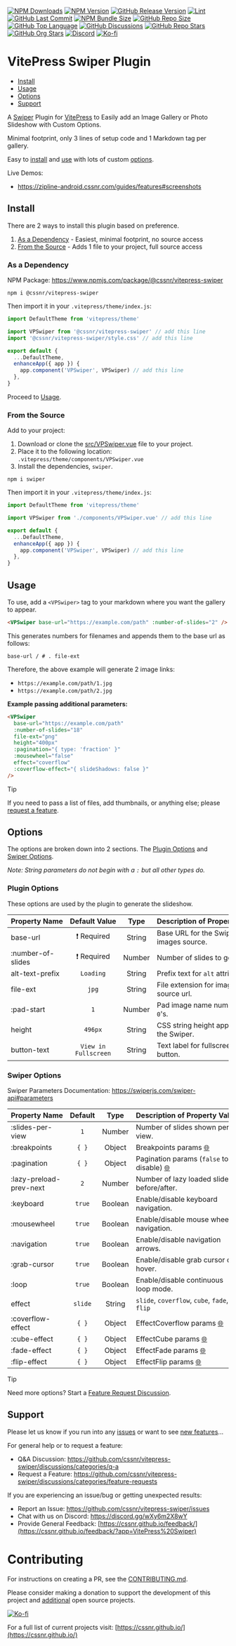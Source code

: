 [![NPM Downloads](https://img.shields.io/npm/dw/%40cssnr%2Fvitepress-swiper?logo=npm)](https://www.npmjs.com/package/@cssnr/vitepress-swiper)
[![NPM Version](https://img.shields.io/npm/v/%40cssnr%2Fvitepress-swiper?logo=npm)](https://www.npmjs.com/package/@cssnr/vitepress-swiper)
[![GitHub Release Version](https://img.shields.io/github/v/release/cssnr/vitepress-swiper?logo=github)](https://github.com/cssnr/vitepress-swiper/releases/latest)
[![Lint](https://img.shields.io/github/actions/workflow/status/cssnr/vitepress-swiper/lint.yaml?logo=cachet&label=lint)](https://github.com/cssnr/vitepress-swiper/actions/workflows/lint.yaml)
[![GitHub Last Commit](https://img.shields.io/github/last-commit/cssnr/vitepress-swiper?logo=github)](https://github.com/cssnr/vitepress-swiper/pulse)
[![NPM Bundle Size](https://img.shields.io/bundlephobia/min/%40cssnr%2Fvitepress-swiper?logo=npm)](https://bundlephobia.com/package/@cssnr/vitepress-swiper)
[![GitHub Repo Size](https://img.shields.io/github/repo-size/cssnr/vitepress-swiper?logo=bookstack&logoColor=white&label=repo%20size)](https://github.com/cssnr/vitepress-swiper)
[![GitHub Top Language](https://img.shields.io/github/languages/top/cssnr/vitepress-swiper?logo=htmx&logoColor=white)](https://github.com/cssnr/vitepress-swiper)
[![GitHub Discussions](https://img.shields.io/github/discussions/cssnr/vitepress-swiper?logo=github)](https://github.com/cssnr/vitepress-swiper/discussions)
[![GitHub Repo Stars](https://img.shields.io/github/stars/cssnr/vitepress-swiper?style=flat&logo=github)](https://github.com/cssnr/vitepress-swiper/stargazers)
[![GitHub Org Stars](https://img.shields.io/github/stars/cssnr?style=flat&logo=github&label=org%20stars)](https://cssnr.github.io/)
[![Discord](https://img.shields.io/discord/899171661457293343?logo=discord&logoColor=white&label=discord&color=7289da)](https://discord.gg/wXy6m2X8wY)
[![Ko-fi](https://img.shields.io/badge/Ko--fi-72a5f2?logo=kofi&label=support)](https://ko-fi.com/cssnr)

# VitePress Swiper Plugin

- [Install](#Install)
- [Usage](#Usage)
- [Options](#Options)
- [Support](#Support)

A [Swiper](https://swiperjs.com/) Plugin for [VitePress](https://vitepress.dev/) to Easily add an Image Gallery or Photo Slideshow with Custom Options.

Minimal footprint, only 3 lines of setup code and 1 Markdown tag per gallery.

Easy to [install](#Install) and [use](#Usage) with lots of custom [options](#Options).

Live Demos:

- https://zipline-android.cssnr.com/guides/features#screenshots

## Install

There are 2 ways to install this plugin based on preference.

1. [As a Dependency](#as-a-dependency) - Easiest, minimal footprint, no source access
2. [From the Source](#from-the-source) - Adds 1 file to your project, full source access

### As a Dependency

NPM Package: https://www.npmjs.com/package/@cssnr/vitepress-swiper

```shell
npm i @cssnr/vitepress-swiper
```

Then import it in your `.vitepress/theme/index.js`:

```javascript
import DefaultTheme from 'vitepress/theme'

import VPSwiper from '@cssnr/vitepress-swiper' // add this line
import '@cssnr/vitepress-swiper/style.css' // add this line

export default {
  ...DefaultTheme,
  enhanceApp({ app }) {
    app.component('VPSwiper', VPSwiper) // add this line
  },
}
```

Proceed to [Usage](#Usage).

### From the Source

Add to your project:

1. Download or clone the [src/VPSwiper.vue](src/VPSwiper.vue) file to your project.
2. Place it to the following location: `.vitepress/theme/components/VPSwiper.vue`
3. Install the dependencies, `swiper`.

```shell
npm i swiper
```

Then import it in your `.vitepress/theme/index.js`:

```javascript
import DefaultTheme from 'vitepress/theme'

import VPSwiper from './components/VPSwiper.vue' // add this line

export default {
  ...DefaultTheme,
  enhanceApp({ app }) {
    app.component('VPSwiper', VPSwiper) // add this line
  },
}
```

## Usage

To use, add a `<VPSwiper>` tag to your markdown where you want the gallery to appear.

```html
<VPSwiper base-url="https://example.com/path" :number-of-slides="2" />
```

This generates numbers for filenames and appends them to the base url as follows:

```text
base-url / # . file-ext
```

Therefore, the above example will generate 2 image links:

- `https://example.com/path/1.jpg`
- `https://example.com/path/2.jpg`

**Example passing additional parameters:**

```html
<VPSwiper
  base-url="https://example.com/path"
  :number-of-slides="18"
  file-ext="png"
  height="400px"
  :pagination="{ type: 'fraction' }"
  :mousewheel="false"
  effect="coverflow"
  :coverflow-effect="{ slideShadows: false }"
/>
```

> [!TIP]  
> If you need to pass a list of files, add thumbnails, or anything else; please
> [request a feature](https://github.com/cssnr/vitepress-swiper/discussions/categories/feature-requests).

## Options

The options are broken down into 2 sections.
The [Plugin Options](#plugin-options) and [Swiper Options](#swiper-options).

_Note: String parameters do not begin with a `:` but all other types do._

### Plugin Options

These options are used by the plugin to generate the slideshow.

| Property&nbsp;Name |  Default&nbsp;Value  |  Type  | Description&nbsp;of&nbsp;Property&nbsp;Value |
| :----------------- | :------------------: | :----: | :------------------------------------------- |
| base-url           |     ❗ Required      | String | Base URL for the Swiper images source.       |
| :number-of-slides  |     ❗ Required      | Number | Number of slides to generate.                |
| alt-text-prefix    |      `Loading`       | String | Prefix text for `alt` attributes.            |
| file-ext           |        `jpg`         | String | File extension for image source url.         |
| :pad-start         |         `1`          | Number | Pad image name numbers with `0`'s.           |
| height             |       `496px`        | String | CSS string height applied to the Swiper.     |
| button-text        | `View in Fullscreen` | String | Text label for fullscreen button.            |

### Swiper Options

Swiper Parameters Documentation: https://swiperjs.com/swiper-api#parameters

| Property&nbsp;Name      | Default |  Type   | Description&nbsp;of&nbsp;Property&nbsp;Value                                                       |
| :---------------------- | :-----: | :-----: | :------------------------------------------------------------------------------------------------- |
| :slides-per-view        |   `1`   | Number  | Number of slides shown per view.                                                                   |
| :breakpoints            |  `{ }`  | Object  | Breakpoints params [🌐](https://swiperjs.com/swiper-api#param-breakpoints)                         |
| :pagination             |  `{ }`  | Object  | Pagination params (`false` to disable) [🌐](https://swiperjs.com/swiper-api#pagination-parameters) |
| :lazy-preload-prev-next |   `2`   | Number  | Number of lazy loaded slides before/after.                                                         |
| :keyboard               | `true`  | Boolean | Enable/disable keyboard navigation.                                                                |
| :mousewheel             | `true`  | Boolean | Enable/disable mouse wheel navigation.                                                             |
| :navigation             | `true`  | Boolean | Enable/disable navigation arrows.                                                                  |
| :grab-cursor            | `true`  | Boolean | Enable/disable grab cursor on hover.                                                               |
| :loop                   | `true`  | Boolean | Enable/disable continuous loop mode.                                                               |
| effect                  | `slide` | String  | `slide`, `coverflow`, `cube`, `fade`, `flip`                                                       |
| :coverflow-effect       |  `{ }`  | Object  | EffectCoverflow params [🌐](https://swiperjs.com/swiper-api#coverflow-effect-parameters)           |
| :cube-effect            |  `{ }`  | Object  | EffectCube params [🌐](https://swiperjs.com/swiper-api#cube-effect-parameters)                     |
| :fade-effect            |  `{ }`  | Object  | EffectFade params [🌐](https://swiperjs.com/swiper-api#fade-effect-parameters)                     |
| :flip-effect            |  `{ }`  | Object  | EffectFlip params [🌐](https://swiperjs.com/swiper-api#flip-effect-parameters)                     |

> [!TIP]  
> Need more options? Start a [Feature Request Discussion](https://github.com/cssnr/vitepress-swiper/discussions/categories/feature-requests).

## Support

Please let us know if you run into any [issues](https://github.com/cssnr/vitepress-swiper/issues)
or want to see [new features](https://github.com/cssnr/vitepress-swiper/discussions/categories/feature-requests)...

For general help or to request a feature:

- Q&A Discussion: https://github.com/cssnr/vitepress-swiper/discussions/categories/q-a
- Request a Feature: https://github.com/cssnr/vitepress-swiper/discussions/categories/feature-requests

If you are experiencing an issue/bug or getting unexpected results:

- Report an Issue: https://github.com/cssnr/vitepress-swiper/issues
- Chat with us on Discord: https://discord.gg/wXy6m2X8wY
- Provide General Feedback: [https://cssnr.github.io/feedback/](https://cssnr.github.io/feedback/?app=VitePress%20Swiper)

# Contributing

For instructions on creating a PR, see the [CONTRIBUTING.md](https://github.com/cssnr/.github/blob/master/.github/CONTRIBUTING.md).

Please consider making a donation to support the development of this project
and [additional](https://cssnr.com/) open source projects.

[![Ko-fi](https://ko-fi.com/img/githubbutton_sm.svg)](https://ko-fi.com/cssnr)

For a full list of current projects visit: [https://cssnr.github.io/](https://cssnr.github.io/)
